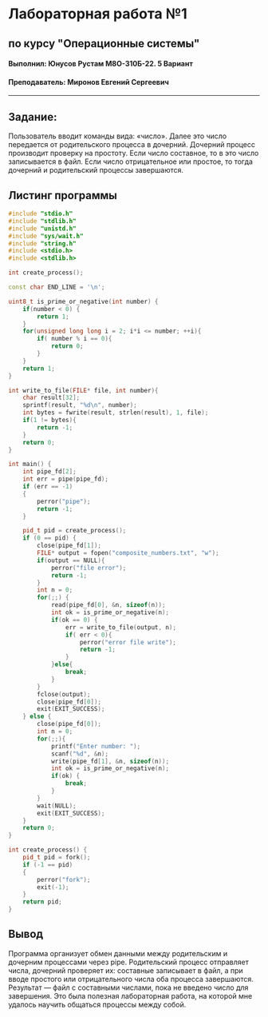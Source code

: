 # Лабораторная работа №1
## по курсу "Операционные системы"
#### Выполнил: Юнусов Рустам М8О-310Б-22. 5 Вариант
#### Преподаватель: Миронов Евгений Сергеевич
---
## Задание:
Пользователь вводит команды вида: «число<endline>». Далее это число передается от родительского процесса в дочерний. Дочерний процесс производит проверку на простоту. Если число составное, то в это число записывается в файл. Если число отрицательное или простое, то тогда дочерний и родительский процессы завершаются.

## Листинг программы
```c++
#include "stdio.h"
#include "stdlib.h"
#include "unistd.h"
#include "sys/wait.h"
#include "string.h"
#include <stdio.h>
#include <stdlib.h>

int create_process();

const char END_LINE = '\n';

uint8_t is_prime_or_negative(int number) {
    if(number < 0) {
        return 1;
    } 
    for(unsigned long long i = 2; i*i <= number; ++i){
        if( number % i == 0){
            return 0;
        }
    }
    return 1;
}

int write_to_file(FILE* file, int number){
    char result[32];
    sprintf(result, "%d\n", number);
    int bytes = fwrite(result, strlen(result), 1, file);
    if(1 != bytes){
        return -1;
    }
    return 0;
}

int main() {
    int pipe_fd[2];
    int err = pipe(pipe_fd); 
    if (err == -1) 
    {
        perror("pipe");
        return -1;
    }

    pid_t pid = create_process();
    if (0 == pid) {
        close(pipe_fd[1]);
        FILE* output = fopen("composite_numbers.txt", "w");
        if(output == NULL){
            perror("file error");
            return -1;
        }
        int n = 0;
        for(;;) {
            read(pipe_fd[0], &n, sizeof(n));
            int ok = is_prime_or_negative(n);
            if(ok == 0) {
                err = write_to_file(output, n);
                if( err < 0){
                    perror("error file write");
                    return -1;
                }
            }else{
                break;
            }
        }
        fclose(output);
        close(pipe_fd[0]);
        exit(EXIT_SUCCESS);
    } else {
        close(pipe_fd[0]);
        int n = 0;
        for(;;){
            printf("Enter number: ");
            scanf("%d", &n);
            write(pipe_fd[1], &n, sizeof(n));
            int ok = is_prime_or_negative(n);
            if(ok) {
                break;
            }
        }
        wait(NULL);
        exit(EXIT_SUCCESS);
    }
    return 0;
}

int create_process() {
    pid_t pid = fork();
    if (-1 == pid)
    {
        perror("fork");
        exit(-1);
    }
    return pid;
}
```

## Вывод
Программа организует обмен данными между родительским и дочерним процессами через pipe. Родительский процесс отправляет числа, дочерний проверяет их: составные записывает в файл, а при вводе простого или отрицательного числа оба процесса завершаются. Результат — файл с составными числами, пока не введено число для завершения. Это была полезная лабораторная работа, на которой мне удалось научить общаться процессы между собой.